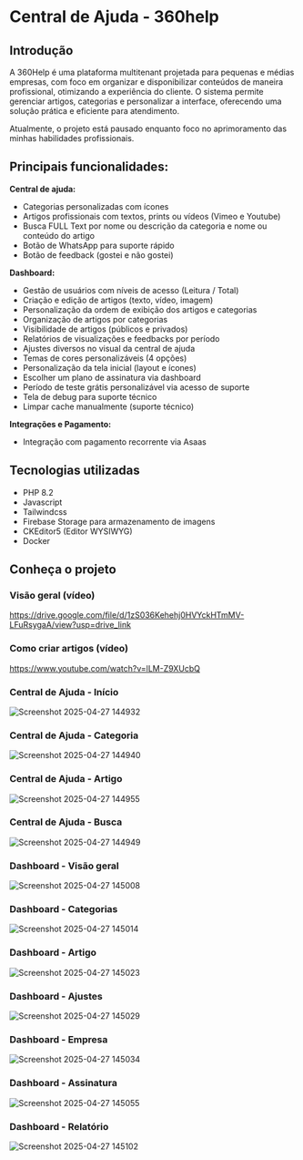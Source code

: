 # Central de Ajuda - 360help

## Introdução
A 360Help é uma plataforma multitenant projetada para pequenas e médias empresas, com foco em organizar e disponibilizar conteúdos de maneira profissional, otimizando a experiência do cliente. O sistema permite gerenciar artigos, categorias e personalizar a interface, oferecendo uma solução prática e eficiente para atendimento.

Atualmente, o projeto está pausado enquanto foco no aprimoramento das minhas habilidades profissionais.

## Principais funcionalidades:
**Central de ajuda:**
- Categorias personalizadas com ícones
- Artigos profissionais com textos, prints ou vídeos (Vimeo e Youtube)
- Busca FULL Text por nome ou descrição da categoria e nome ou conteúdo do artigo
- Botão de WhatsApp para suporte rápido
- Botão de feedback (gostei e não gostei)

**Dashboard:**
- Gestão de usuários com níveis de acesso (Leitura / Total)
- Criação e edição de artigos (texto, vídeo, imagem)
- Personalização da ordem de exibição dos artigos e categorias
- Organização de artigos por categorias
- Visibilidade de artigos (públicos e privados)
- Relatórios de visualizações e feedbacks por período
- Ajustes diversos no visual da central de ajuda
- Temas de cores personalizáveis (4 opções)
- Personalização da tela inicial (layout e ícones)
- Escolher um plano de assinatura via dashboard
- Período de teste grátis personalizável via acesso de suporte
- Tela de debug para suporte técnico
- Limpar cache manualmente (suporte técnico)

**Integrações e Pagamento:**
- Integração com pagamento recorrente via Asaas

## Tecnologias utilizadas
- PHP 8.2
- Javascript
- Tailwindcss
- Firebase Storage para armazenamento de imagens
- CKEditor5 (Editor WYSIWYG)
- Docker

## Conheça o projeto
### Visão geral (vídeo)
https://drive.google.com/file/d/1zS036Kehehj0HVYckHTmMV-LFuRsygaA/view?usp=drive_link

### Como criar artigos (vídeo)
https://www.youtube.com/watch?v=lLM-Z9XUcbQ

### Central de Ajuda - Início
![Screenshot 2025-04-27 144932](https://github.com/user-attachments/assets/8ae90c49-7776-4135-a475-d1662f41edb2)

### Central de Ajuda - Categoria
![Screenshot 2025-04-27 144940](https://github.com/user-attachments/assets/87799234-f5bc-4a13-994b-84d9700bfeaa)

### Central de Ajuda - Artigo
![Screenshot 2025-04-27 144955](https://github.com/user-attachments/assets/fca5ae4f-7d48-4f35-a3dd-7349446bd241)

### Central de Ajuda - Busca
![Screenshot 2025-04-27 144949](https://github.com/user-attachments/assets/9615f87f-9d76-483c-a1e9-74ab570acc69)

### Dashboard - Visão geral
![Screenshot 2025-04-27 145008](https://github.com/user-attachments/assets/42139d6f-ce7e-4660-b0c4-32c2af609153)

### Dashboard - Categorias
![Screenshot 2025-04-27 145014](https://github.com/user-attachments/assets/261ca372-7a08-4f08-86f2-4715b9489613)

### Dashboard - Artigo
![Screenshot 2025-04-27 145023](https://github.com/user-attachments/assets/bb941dea-c58f-4358-aeff-b7f8f95cf455)

### Dashboard - Ajustes
![Screenshot 2025-04-27 145029](https://github.com/user-attachments/assets/5bc9a8fe-9a78-4e26-963d-14abbb316847)

### Dashboard - Empresa
![Screenshot 2025-04-27 145034](https://github.com/user-attachments/assets/529fdd53-e0ea-45f0-9e45-461573c5f78f)

### Dashboard - Assinatura
![Screenshot 2025-04-27 145055](https://github.com/user-attachments/assets/6489a3c8-c695-490d-a90c-9b7ef7db1364)

### Dashboard - Relatório
![Screenshot 2025-04-27 145102](https://github.com/user-attachments/assets/1296311c-5908-441e-afcf-fdf88b3356f2)
